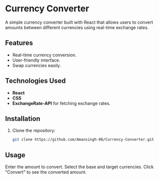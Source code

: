 # Currency Converter

A simple currency converter built with React that allows users to convert amounts between different currencies using real-time exchange rates.

## Features

- Real-time currency conversion.
- User-friendly interface.
- Swap currencies easily.

## Technologies Used

- **React**
- **CSS**
- **ExchangeRate-API** for fetching exchange rates.

## Installation

1. Clone the repository:
   ```bash
   git clone https://github.com/Amansingh-06/Currency-Converter.git
   
## Usage
Enter the amount to convert.
Select the base and target currencies.
Click "Convert" to see the converted amount.